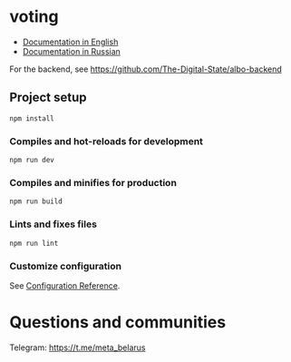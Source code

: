 # voting

 - [Documentation in English](docs/README.md)
 - [Documentation in Russian](docs/README.md)

For the backend, see https://github.com/The-Digital-State/albo-backend

## Project setup
```
npm install
```

### Compiles and hot-reloads for development
```
npm run dev
```

### Compiles and minifies for production
```
npm run build
```

### Lints and fixes files
```
npm run lint
```

### Customize configuration
See [Configuration Reference](https://cli.vuejs.org/config/).

# Questions and communities

Telegram: https://t.me/meta_belarus
